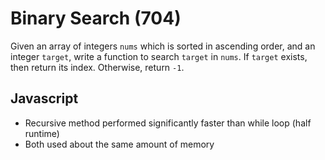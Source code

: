 # Binary Search (704)
Given an array of integers ```nums``` which is sorted in ascending order, and an integer ```target```, write a function to search ```target``` in ```nums```. If ```target``` exists, then return its index. Otherwise, return ```-1```.

## Javascript
- Recursive method performed significantly faster than while loop (half runtime)
- Both used about the same amount of memory

